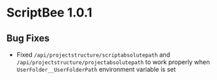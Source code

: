 ﻿# ScriptBee 1.0.1

## Bug Fixes

- Fixed `/api/projectstructure/scriptabsolutepath` and `/api/projectstructure/projectabsolutepath` to work properly
  when `UserFolder__UserFolderPath` environment variable is set
